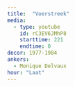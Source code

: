 ```yaml
---
title:  "Voerstreek"
media:
  - type: youtube
    id: rC3EV6JMhP8
    starttime: 221
    endtime: 0
decor: 1977-1984
ankers:
  - Monique Delvaux
hour: "Laat"
---
```

